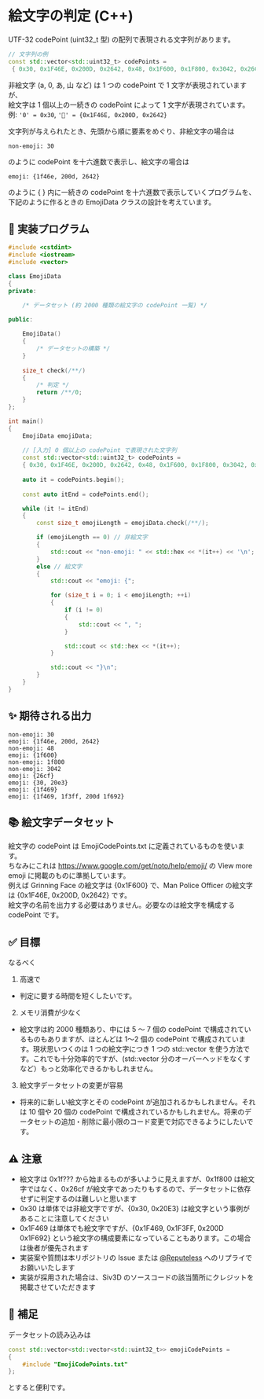 # 絵文字の判定 (C++)
UTF-32 codePoint (uint32_t 型) の配列で表現される文字列があります。  
```cpp
// 文字列の例
const std::vector<std::uint32_t> codePoints =
 { 0x30, 0x1F46E, 0x200D, 0x2642, 0x48, 0x1F600, 0x1F800, 0x3042, 0x26CF, 0x30, 0x20E3, 0x1F469, 0x1F469, 0x1F3FF, 0x200D, 0x1F692 };
```
非絵文字 (a, 0, あ, 山 など) は 1 つの codePoint で 1 文字が表現されていますが、  
絵文字は 1 個以上の一続きの codePoint によって 1 文字が表現されています。  
例: `'0' = 0x30`, `'👮' = {0x1F46E, 0x200D, 0x2642}`  

文字列が与えられたとき、先頭から順に要素をめぐり、非絵文字の場合は
```
non-emoji: 30
```
のように codePoint を十六進数で表示し、絵文字の場合は
```
emoji: {1f46e, 200d, 2642}
```
のように { } 内に一続きの codePoint を十六進数で表示していくプログラムを、  
下記のように作るときの EmojiData クラスの設計を考えています。  

## :construction: 実装プログラム
```cpp
#include <cstdint>
#include <iostream>
#include <vector>

class EmojiData
{
private:

    /* データセット (約 2000 種類の絵文字の codePoint 一覧) */
    
public:

    EmojiData()
    {
        /* データセットの構築 */
    }
    
    size_t check(/**/)
    {
        /* 判定 */
        return /**/0;
    }
};

int main()
{
    EmojiData emojiData;
    
    // [入力] 0 個以上の codePoint で表現された文字列
    const std::vector<std::uint32_t> codePoints =
    { 0x30, 0x1F46E, 0x200D, 0x2642, 0x48, 0x1F600, 0x1F800, 0x3042, 0x26CF, 0x30, 0x20E3, 0x1F469, 0x1F469, 0x1F3FF, 0x200D, 0x1F692 };
   
    auto it = codePoints.begin();
    
    const auto itEnd = codePoints.end();

    while (it != itEnd)
    {
        const size_t emojiLength = emojiData.check(/**/);

        if (emojiLength == 0) // 非絵文字
        {
            std::cout << "non-emoji: " << std::hex << *(it++) << '\n';
        }
        else // 絵文字
        {
            std::cout << "emoji: {";

            for (size_t i = 0; i < emojiLength; ++i)
            {
                if (i != 0)
                {
                    std::cout << ", ";
                }

                std::cout << std::hex << *(it++);
            }

            std::cout << "}\n";
        }
    }
}
```

## :sparkles: 期待される出力
```
non-emoji: 30
emoji: {1f46e, 200d, 2642}
non-emoji: 48
emoji: {1f600}
non-emoji: 1f800
non-emoji: 3042
emoji: {26cf}
emoji: {30, 20e3}
emoji: {1f469}
emoji: {1f469, 1f3ff, 200d 1f692}
```

## :books: 絵文字データセット
絵文字の codePoint は EmojiCodePoints.txt に定義されているものを使います。  
ちなみにこれは https://www.google.com/get/noto/help/emoji/ の View more emoji に掲載のものに準拠しています。  
例えば Grinning Face の絵文字は {0x1F600} で、Man Police Officer の絵文字は {0x1F46E, 0x200D, 0x2642} です。  
絵文字の名前を出力する必要はありません。必要なのは絵文字を構成する codePoint です。  

## :white_check_mark: 目標
なるべく
1. 高速で
- 判定に要する時間を短くしたいです。  

2. メモリ消費が少なく
- 絵文字は約 2000 種類あり、中には 5 ～ 7 個の codePoint で構成されているものもありますが、ほとんどは 1〜2 個の codePoint で構成されています。現状思いつくのは 1 つの絵文字につき 1 つの std::vector を使う方法です。これでも十分効率的ですが、(std::vector 分のオーバーヘッドをなくすなど）もっと効率化できるかもしれません。

3. 絵文字データセットの変更が容易  
- 将来的に新しい絵文字とその codePoint が追加されるかもしれません。それは 10 個や 20 個の codePoint で構成されているかもしれません。将来のデータセットの追加・削除に最小限のコード変更で対応できるようにしたいです。

## :warning: 注意
- 絵文字は 0x1f??? から始まるものが多いように見えますが、0x1f800 は絵文字ではなく、0x26cf が絵文字であったりもするので、データセットに依存せずに判定するのは難しいと思います
- 0x30 は単体では非絵文字ですが、{0x30, 0x20E3} は絵文字という事例があることに注意してください
- 0x1F469 は単体でも絵文字ですが、{0x1F469, 0x1F3FF, 0x200D 0x1F692} という絵文字の構成要素になっていることもあります。この場合は後者が優先されます
- 実装案や質問は本リポジトリの Issue または [@Reputeless](https://twitter.com/Reputeless) へのリプライでお願いいたします
- 実装が採用された場合は、Siv3D のソースコードの該当箇所にクレジットを掲載させていただきます

## :notebook: 補足
データセットの読み込みは
```cpp
const std::vector<std::vector<std::uint32_t>> emojiCodePoints =
{
    #include "EmojiCodePoints.txt"
};
```
とすると便利です。

